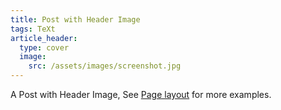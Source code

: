 ```yaml
---
title: Post with Header Image
tags: TeXt
article_header:
  type: cover
  image:
    src: /assets/images/screenshot.jpg
---
```


A Post with Header Image, See [Page layout](https://tianqi.name/jekyll-TeXt-theme/samples.html#page-layout) for more examples.

<!--more-->
